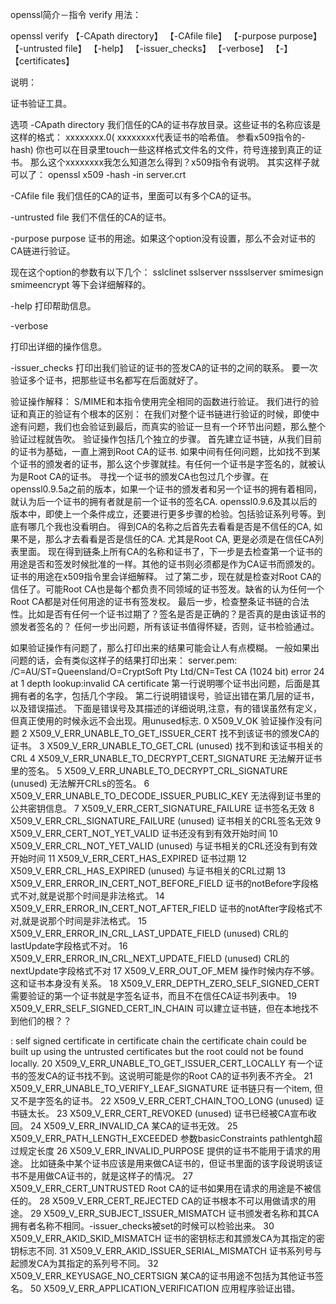 openssl简介－指令 verify
用法： 

openssl verify 【-CApath directory】 【-CAfile file】 【-purpose purpose】【-untrusted file】 【-help】 【-issuer_checks】 【-verbose】  【-】 【certificates】 

说明： 

证书验证工具。 

选项 
     -CApath directory 
    我们信任的CA的证书存放目录。这些证书的名称应该是这样的格式： 
    xxxxxxxx.0( xxxxxxxx代表证书的哈希值。 参看x509指令的-hash) 
    你也可以在目录里touch一些这样格式文件名的文件，符号连接到真正的证书。 
    那么这个xxxxxxxx我怎么知道怎么得到？x509指令有说明。 
    其实这样子就可以了： 
    openssl x509 -hash -in server.crt 

-CAfile file 
    我们信任的CA的证书，里面可以有多个CA的证书。 

-untrusted file 
    我们不信任的CA的证书。 

-purpose purpose 
    证书的用途。如果这个option没有设置，那么不会对证书的CA链进行验证。 

现在这个option的参数有以下几个： 
    sslclinet 
    sslserver 
    nssslserver 
    smimesign 
    smimeencrypt 
    等下会详细解释的。 

-help 
    打印帮助信息。 

-verbose 

打印出详细的操作信息。 

-issuer_checks 
    打印出我们验证的证书的签发CA的证书的之间的联系。 
    要一次验证多个证书，把那些证书名都写在后面就好了。 

验证操作解释： 
    S/MIME和本指令使用完全相同的函数进行验证。 
    我们进行的验证和真正的验证有个根本的区别： 
    在我们对整个证书链进行验证的时候，即使中途有问题，我们也会验证到最后，而真实的验证一旦有一个环节出问题，那么整个验证过程就告吹。 
    验证操作包括几个独立的步骤。 
    首先建立证书链，从我们目前的证书为基础，一直上溯到Root CA的证书. 
    如果中间有任何问题，比如找不到某个证书的颁发者的证书，那么这个步骤就挂。有任何一个证书是字签名的，就被认为是Root CA的证书。 
    寻找一个证书的颁发CA也包过几个步骤。在openssl0.9.5a之前的版本，如果一个证书的颁发者和另一个证书的拥有着相同，就认为后一个证书的拥有者就是前一个证书的签名CA. 
    openssl0.9.6及其以后的版本中，即使上一个条件成立，还要进行更多步骤的检验。包括验证系列号等。到底有哪几个我也没看明白。 
    得到CA的名称之后首先去看看是否是不信任的CA, 如果不是，那么才去看看是否是信任的CA. 尤其是Root CA, 更是必须是在信任CA列表里面。 
    现在得到链条上所有CA的名称和证书了，下一步是去检查第一个证书的用途是否和签发时候批准的一样。其他的证书则必须都是作为CA证书而颁发的。 
    证书的用途在x509指令里会详细解释。 
    过了第二步，现在就是检查对Root CA的信任了。可能Root CA也是每个都负责不同领域的证书签发。缺省的认为任何一个Root CA都是对任何用途的证书有签发权。 
    最后一步，检查整条证书链的合法性。比如是否有任何一个证书过期了？签名是否是正确的？是否真的是由该证书的颁发者签名的？ 
    任何一步出问题，所有该证书值得怀疑，否则，证书检验通过。 

如果验证操作有问题了，那么打印出来的结果可能会让人有点模糊。 
    一般如果出问题的话，会有类似这样子的结果打印出来： 
    server.pem: /C=AU/ST=Queensland/O=CryptSoft Pty Ltd/CN=Test CA (1024 bit) 
    error 24 at 1 depth lookup:invalid CA certificate 
    第一行说明哪个证书出问题，后面是其拥有者的名字，包括几个字段。 
    第二行说明错误号，验证出错在第几层的证书，以及错误描述。 
    下面是错误号及其描述的详细说明,注意，有的错误虽然有定义， 
    但真正使用的时候永远不会出现。用unused标志. 
    0 X509_V_OK 
    验证操作没有问题 
    2 X509_V_ERR_UNABLE_TO_GET_ISSUER_CERT 
    找不到该证书的颁发CA的证书。 
    3 X509_V_ERR_UNABLE_TO_GET_CRL (unused) 
   找不到和该证书相关的CRL 
   4 X509_V_ERR_UNABLE_TO_DECRYPT_CERT_SIGNATURE 
   无法解开证书里的签名。 
    5 X509_V_ERR_UNABLE_TO_DECRYPT_CRL_SIGNATURE (unused) 
    无法解开CRLs的签名。 
    6 X509_V_ERR_UNABLE_TO_DECODE_ISSUER_PUBLIC_KEY 
    无法得到证书里的公共密钥信息。 
    7 X509_V_ERR_CERT_SIGNATURE_FAILURE 
    证书签名无效 
    8 X509_V_ERR_CRL_SIGNATURE_FAILURE (unused) 
    证书相关的CRL签名无效 
    9 X509_V_ERR_CERT_NOT_YET_VALID 
    证书还没有到有效开始时间 
    10 X509_V_ERR_CRL_NOT_YET_VALID (unused) 
    与证书相关的CRL还没有到有效开始时间 
    11 X509_V_ERR_CERT_HAS_EXPIRED 
    证书过期 
    12 X509_V_ERR_CRL_HAS_EXPIRED (unused) 
    与证书相关的CRL过期 
    13 X509_V_ERR_ERROR_IN_CERT_NOT_BEFORE_FIELD 
    证书的notBefore字段格式不对,就是说那个时间是非法格式。 
    14 X509_V_ERR_ERROR_IN_CERT_NOT_AFTER_FIELD 
    证书的notAfter字段格式不对,就是说那个时间是非法格式。 
    15 X509_V_ERR_ERROR_IN_CRL_LAST_UPDATE_FIELD (unused) 
    CRL的lastUpdate字段格式不对。 
    16 X509_V_ERR_ERROR_IN_CRL_NEXT_UPDATE_FIELD (unused) 
    CRL的nextUpdate字段格式不对 
    17 X509_V_ERR_OUT_OF_MEM 
    操作时候内存不够。这和证书本身没有关系。 
    18 X509_V_ERR_DEPTH_ZERO_SELF_SIGNED_CERT 
    需要验证的第一个证书就是字签名证书，而且不在信任CA证书列表中。 
    19 X509_V_ERR_SELF_SIGNED_CERT_IN_CHAIN 
    可以建立证书链，但在本地找不到他们的根？？ 

: self signed certificate in certificate chain 
    the certificate chain could be built up using the untrusted certificates 
    but the root could not be found locally. 
    20 X509_V_ERR_UNABLE_TO_GET_ISSUER_CERT_LOCALLY 
    有一个证书的签发CA的证书找不到。这说明可能是你的Root CA的证书列表不齐全。 
    21 X509_V_ERR_UNABLE_TO_VERIFY_LEAF_SIGNATURE 
    证书链只有一个item, 但又不是字签名的证书。 
    22 X509_V_ERR_CERT_CHAIN_TOO_LONG (unused) 
    证书链太长。 
    23 X509_V_ERR_CERT_REVOKED (unused) 
    证书已经被CA宣布收回。 
    24 X509_V_ERR_INVALID_CA 
    某CA的证书无效。 
    25 X509_V_ERR_PATH_LENGTH_EXCEEDED 
    参数basicConstraints pathlentgh超过规定长度 
    26 X509_V_ERR_INVALID_PURPOSE 
    提供的证书不能用于请求的用途。 
    比如链条中某个证书应该是用来做CA证书的，但证书里面的该字段说明该证书不是用做CA证书的，就是这样子的情况。 
    27 X509_V_ERR_CERT_UNTRUSTED 
    Root CA的证书如果用在请求的用途是不被信任的。 
    28 X509_V_ERR_CERT_REJECTED 
    CA的证书根本不可以用做请求的用途。 
    29 X509_V_ERR_SUBJECT_ISSUER_MISMATCH 
    证书颁发者名称和其CA拥有者名称不相同。-issuer_checks被set的时候可以检验出来。 
    30 X509_V_ERR_AKID_SKID_MISMATCH 
    证书的密钥标志和其颁发CA为其指定的密钥标志不同. 
    31 X509_V_ERR_AKID_ISSUER_SERIAL_MISMATCH 
    证书系列号与起颁发CA为其指定的系列号不同。 
    32 X509_V_ERR_KEYUSAGE_NO_CERTSIGN 
    某CA的证书用途不包括为其他证书签名。 
    50 X509_V_ERR_APPLICATION_VERIFICATION 
    应用程序验证出错。




